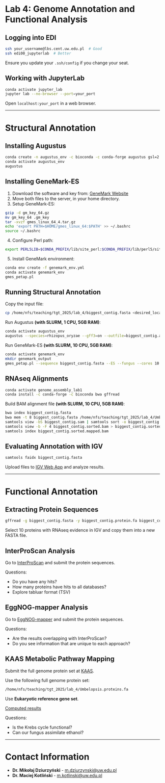 # **Lab 4: Genome Annotation and Functional Analysis**

## **Logging into EDI**

```bash
ssh your_username@lbs.cent.uw.edu.pl  # Good
ssh edi00_jupyterlab  # Better
```

Ensure you update your `.ssh/config` if you change your seat.

## **Working with JupyterLab**

```bash
conda activate jupyter_lab
jupyter lab --no-browser --port=your_port
```

Open `localhost:your_port` in a web browser.

---

# **Structural Annotation**

## **Installing Augustus**

```bash
conda create -n augustus_env -c bioconda -c conda-forge augustus gsl=2.5 boost=1.60
conda activate augustus_env
augustus
```

## **Installing GeneMark-ES**

1. Download the software and key from:
   [GeneMark Website](http://topaz.gatech.edu/GeneMark/license_download.cgi)
2. Move both files to the server, in your home directory.
3. Setup GeneMark-ES:

```bash
gzip -d gm_key_64.gz
mv gm_key_64 .gm_key
tar -xvzf gmes_linux_64_4.tar.gz
echo 'export PATH=$HOME/gmes_linux_64:$PATH' >> ~/.bashrc
source ~/.bashrc
```

4. Configure Perl path:

```bash
export PERL5LIB=$CONDA_PREFIX/lib/site_perl:$CONDA_PREFIX/lib/perl5/site_perl:$PERL5LIB
```

5. Install GeneMark environment:

```bash
conda env create -f genemark_env.yml
conda activate genemark_env
gmes_petap.pl
```

## **Running Structural Annotation**

Copy the input file:

```bash
cp /home/nfs/teaching/tgt_2025/lab_4/biggest_contig.fasta <desired_location>
```

Run Augustus **(with SLURM, 1 CPU, 5GB RAM)**:

```bash
conda activate augustus_env
augustus --species=rhizopus_oryzae --gff3=on --outfile=biggest_contig.augustus_output.gff3 biggest_contig.fasta
```

Run GeneMark-ES **(with SLURM, 10 CPU, 5GB RAM)**:

```bash
conda activate genemark_env
mkdir genemark_output
gmes_petap.pl --sequence biggest_contig.fasta --ES --fungus --cores 10 --work_dir genemark_output/biggest_contig.genemark
```

## **RNAseq Alignments**

```bash
conda activate genome_assembly_lab1
conda install -c conda-forge -c bioconda bwa gffread
```

Build BAM alignment file **(with SLURM, 10 CPU, 5GB RAM)**:

```bash
bwa index biggest_contig.fasta
bwa mem -t 8 biggest_contig.fasta /home/nfs/teaching/tgt_2025/lab_4/Umbe_pre_R1_001.fastq.gz /home/nfs/teaching/tgt_2025/lab_4/Umbe_pre_R2_001.fastq.gz > biggest_contig.sam
samtools view -bS biggest_contig.sam | samtools sort -o biggest_contig.sorted.bam
samtools view -b -F 4 biggest_contig.sorted.bam > biggest_contig.sorted.mapped.bam
samtools index biggest_contig.sorted.mapped.bam
```

## **Evaluating Annotation with IGV**

```bash
samtools faidx biggest_contig.fasta
```

Upload files to [IGV Web App](https://igv.org/app/) and analyze results.

---

# **Functional Annotation**

## **Extracting Protein Sequences**

```bash
gffread -g biggest_contig.fasta -y biggest_contig.protein.fa biggest_contig.augustus_output.gff3
```

Select 10 proteins with RNAseq evidence in IGV and copy them into a new FASTA file.

## **InterProScan Analysis**

Go to [InterProScan](https://www.ebi.ac.uk/interpro/search/sequence/) and submit the protein sequences.

Questions:
- Do you have any hits?
- How many proteins have hits to all databases?
- Explore tabluar format (TSV)

## **EggNOG-mapper Analysis**

Go to [EggNOG-mapper](http://eggnog-mapper.embl.de/) and submit the protein sequences.

Questions:
- Are the results overlapping with InterProScan?
- Do you see information that are unique to each approach?

## **KAAS Metabolic Pathway Mapping**

Submit the full genome protein set at [KAAS](https://www.genome.jp/kaas-bin/kaas_main).

Use the following full genome protein set:

```bash
/home/nfs/teaching/tgt_2025/lab_4/Umbelopsis.proteins.fa
```

Use **Eukaryotic reference gene set**.

[Computed results](https://www.genome.jp/kaas-bin/kaas_main?mode=user&id=1742384212&key=ke6ViRLm
)

Questions:
- Is the Krebs cycle functional?
- Can our fungus assimilate ethanol?


---

# **Contact Information**

- **Dr. Mikołaj Dziurzyński** - m.dziurzynski@uw.edu.pl
- **Dr. Maciej Kotliński** - m.kotlinski@uw.edu.pl
